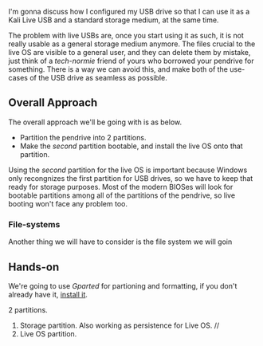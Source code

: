 I'm gonna discuss how I configured my USB drive so that I can use it as a Kali Live USB and a standard storage medium, at the same time.

The problem with live USBs are, once you start using it as such, it is not really usable as a general storage medium anymore. The files crucial to the live OS are visible to a general user, and they can delete them by mistake, just think of a _tech-normie_ friend of yours who borrowed your pendrive for something. There is a way we can avoid this, and make both of the use-cases of the USB drive as seamless as possible.

## Overall Approach

The overall approach we'll be going with is as below.

- Partition the pendrive into 2 partitions.
- Make the _second_ partition bootable, and install the live OS onto that partition.

Using the _second_ partition for the live OS is important because Windows only recongnizes the first partition for USB drives, so we have to keep that ready for storage purposes. Most of the modern BIOSes will look for bootable partitions among all of the partitions of the pendrive, so live booting won't face any problem too.

### File-systems

Another thing we will have to consider is the file system we will goin

## Hands-on

We're going to use _Gparted_ for partioning and formatting, if you don't already have it, [install it](https://gparted.org/download.php).

2 partitions.

1. Storage partition. Also working as persistence for Live OS. // 
2. Live OS partition.
